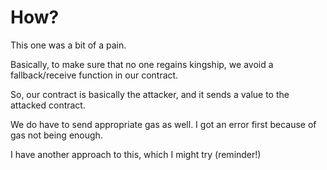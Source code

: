 # How?

This one was a bit of a pain. 

Basically, to make sure that no one regains kingship, we avoid a fallback/receive function in our contract. 

So, our contract is basically the attacker, and it sends a value to the attacked contract. 

We do have to send appropriate gas as well. I got an error first because of gas not being enough. 

I have another approach to this, which I might try (reminder!)
